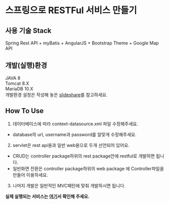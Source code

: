 # 스프링으로 RESTFul 서비스 만들기

## 사용 기술 Stack
Spring Rest API + myBatis + AngularJS + Bootstrap Theme + Google Map API

## 개발(실행)환경
JAVA 8  
Tomcat 8.X  
MariaDB 10.X  
개발환경 설정은 작성해 놓은 [slideshare](http://www.slideshare.net/jiseobkim3/spring-44190451 "spring 개발 환경 설정")를 참고하세요.  


## How To Use
1. 데이터베이스에 따라 context-datasource.xml 파일 수정해주세요.
  * database의 url, username과 password를 알맞게 수정해주세요.
2. servlet은 rest api용과 일반 web용으로 두개 선언되어 있어요.
  * CRUD는 controller package하위의 rest package안에 restful로 개발하면 됩니다.
  * 일반화면 전환은 controller package하위의 web package 에 Controller파일을 만들어 이용하세요.
3. 나머지 개발은 일반적인 MVC패턴에 맞춰 개발하시면 됩니다.

**실제 실행되는 서비스는 [여기](http://52.10.225.208:8080/open_base/ "example url")서 확인해 주세요.**
